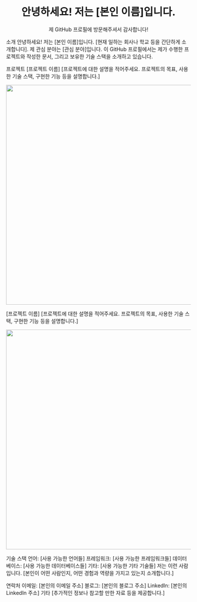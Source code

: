 <div align="center">
  <h1>안녕하세요! 저는 [본인 이름]입니다.</h1>
  <p>제 GitHub 프로필에 방문해주셔서 감사합니다!</p>
</div>
소개
안녕하세요! 저는 [본인 이름]입니다. [현재 일하는 회사나 학교 등을 간단하게 소개합니다]. 제 관심 분야는 [관심 분야]입니다. 이 GitHub 프로필에서는 제가 수행한 프로젝트와 작성한 문서, 그리고 보유한 기술 스택을 소개하고 있습니다.

프로젝트
[프로젝트 이름]
[프로젝트에 대한 설명을 적어주세요. 프로젝트의 목표, 사용한 기술 스택, 구현한 기능 등을 설명합니다.]

<p align="center">
  <img src="[프로젝트 스크린샷 또는 데모 링크]" width="600" />
</p>
[프로젝트 이름]
[프로젝트에 대한 설명을 적어주세요. 프로젝트의 목표, 사용한 기술 스택, 구현한 기능 등을 설명합니다.]

<p align="center">
  <img src="[프로젝트 스크린샷 또는 데모 링크]" width="600" />
</p>
기술 스택
언어: [사용 가능한 언어들]
프레임워크: [사용 가능한 프레임워크들]
데이터베이스: [사용 가능한 데이터베이스들]
기타: [사용 가능한 기타 기술들]
저는 이런 사람입니다.
[본인이 어떤 사람인지, 어떤 경험과 역량을 가지고 있는지 소개합니다.]

연락처
이메일: [본인의 이메일 주소]
블로그: [본인의 블로그 주소]
LinkedIn: [본인의 LinkedIn 주소]
기타
[추가적인 정보나 참고할 만한 자료 등을 제공합니다.]
